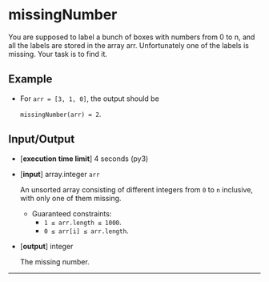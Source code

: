 # missingNumber

You are supposed to label a bunch of boxes with numbers from 0 to n, and all the labels are stored in the array arr. Unfortunately one of the labels is missing. Your task is to find it.

## Example

* For `arr = [3, 1, 0]`, the output should be
 
    `missingNumber(arr) = 2`.

## Input/Output
* [**execution time limit**] 4 seconds (py3)
* [**input**] array.integer `arr`

    An unsorted array consisting of different integers from `0` to `n` inclusive, with only one of them missing.

  * Guaranteed constraints:
    * `1 ≤ arr.length ≤ 1000`.
    * `0 ≤ arr[i] ≤ arr.length`.
* [**output**] integer

    The missing number.

---